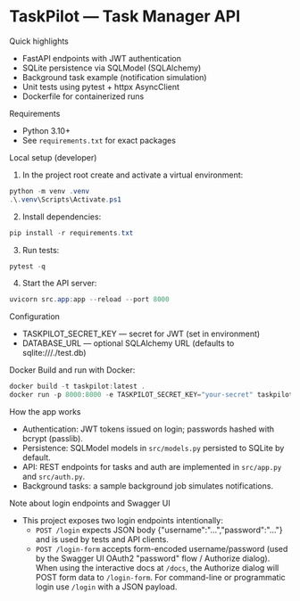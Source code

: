 # TaskPilot — Task Manager API

Quick highlights
- FastAPI endpoints with JWT authentication
- SQLite persistence via SQLModel (SQLAlchemy)
- Background task example (notification simulation)
- Unit tests using pytest + httpx AsyncClient
- Dockerfile for containerized runs

Requirements
- Python 3.10+
- See `requirements.txt` for exact packages

Local setup (developer)
1. In the project root create and activate a virtual environment:

```powershell
python -m venv .venv
.\.venv\Scripts\Activate.ps1
```

2. Install dependencies:

```powershell
pip install -r requirements.txt
```

3. Run tests:

```powershell
pytest -q
```

4. Start the API server:

```powershell
uvicorn src.app:app --reload --port 8000
```

Configuration
- TASKPILOT_SECRET_KEY — secret for JWT (set in environment)
- DATABASE_URL — optional SQLAlchemy URL (defaults to sqlite:///./test.db)

Docker
Build and run with Docker:

```powershell
docker build -t taskpilot:latest .
docker run -p 8000:8000 -e TASKPILOT_SECRET_KEY="your-secret" taskpilot:latest
```

How the app works
- Authentication: JWT tokens issued on login; passwords hashed with bcrypt (passlib).
- Persistence: SQLModel models in `src/models.py` persisted to SQLite by default.
- API: REST endpoints for tasks and auth are implemented in `src/app.py` and `src/auth.py`.
- Background tasks: a sample background job simulates notifications.

Note about login endpoints and Swagger UI
- This project exposes two login endpoints intentionally:
	- `POST /login` expects JSON body {"username":"...","password":"..."} and is used by tests and API clients.
	- `POST /login-form` accepts form-encoded username/password (used by the Swagger UI OAuth2 "password" flow / Authorize dialog).
	When using the interactive docs at `/docs`, the Authorize dialog will POST form data to `/login-form`. For command-line or programmatic login use `/login` with a JSON payload.



